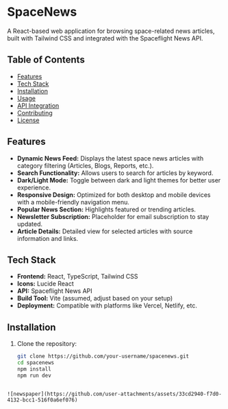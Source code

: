 # SpaceNews

A React-based web application for browsing space-related news articles, built with Tailwind CSS and integrated with the Spaceflight News API.

## Table of Contents

- [Features](#features)
- [Tech Stack](#tech-stack)
- [Installation](#installation)
- [Usage](#usage)
- [API Integration](#api-integration)
- [Contributing](#contributing)
- [License](#license)

## Features

- **Dynamic News Feed:** Displays the latest space news articles with category filtering (Articles, Blogs, Reports, etc.).
- **Search Functionality:** Allows users to search for articles by keyword.
- **Dark/Light Mode:** Toggle between dark and light themes for better user experience.
- **Responsive Design:** Optimized for both desktop and mobile devices with a mobile-friendly navigation menu.
- **Popular News Section:** Highlights featured or trending articles.
- **Newsletter Subscription:** Placeholder for email subscription to stay updated.
- **Article Details:** Detailed view for selected articles with source information and links.

## Tech Stack

- **Frontend:** React, TypeScript, Tailwind CSS
- **Icons:** Lucide React
- **API:** Spaceflight News API
- **Build Tool:** Vite (assumed, adjust based on your setup)
- **Deployment:** Compatible with platforms like Vercel, Netlify, etc.

## Installation

1. Clone the repository:

   ```bash
   git clone https://github.com/your-username/spacenews.git
   cd spacenews
   npm install
   npm run dev
```

![newspaper](https://github.com/user-attachments/assets/33cd2940-f7d0-4132-bcc1-516f0a6ef076)



